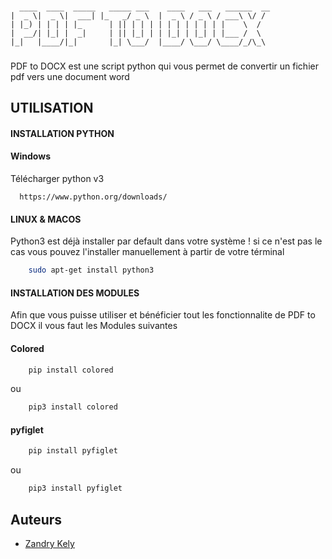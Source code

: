 ###
      ____  ____  _____   _____ ___    ____   ___   ______  __
    |  _ \|  _ \|  ___| |_   _/ _ \  |  _ \ / _ \ / ___\ \/ /
    | |_) | | | | |_      | || | | | | | | | | | | |    \  /
    |  __/| |_| |  _|     | || |_| | | |_| | |_| | |___ /  \
    |_|   |____/|_|       |_| \___/  |____/ \___/ \____/_/\_\
###
PDF to DOCX est une script python qui vous permet de convertir un fichier pdf vers une document word



## UTILISATION

#### INSTALLATION PYTHON
#### Windows
Télécharger python v3
```https
  https://www.python.org/downloads/
```


#### LINUX & MACOS
Python3 est déjà installer par default dans votre système ! si ce n'est pas le cas vous pouvez l'installer manuellement à partir de votre términal

```sh
    sudo apt-get install python3
```
#### INSTALLATION DES MODULES
Afin que vous puisse utiliser et bénéficier tout les fonctionnalite de PDF to DOCX il vous faut les Modules suivantes
#### Colored
```sh
    pip install colored 
```
ou
```sh
    pip3 install colored
```
#### pyfiglet
```sh
    pip install pyfiglet
```
ou
```sh
    pip3 install pyfiglet
```
    

## Auteurs

- [Zandry Kely](https://www.github.com/ZandryK)

